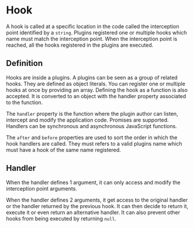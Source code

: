 
# Hook

A hook is called at a specific location in the code called the interception point identified by a `string`. Plugins registered one or multiple hooks which name must match the interception point. When the interception point is reached, all the hooks registered in the plugins are executed.

## Definition

Hooks are inside a plugins. A plugins can be seen as a group of related hooks. They are defined as object literals. You can register one or multiple hooks at once by providing an array. Defining the hook as a function is also accepted. It is converted to an object with the handler property associated to the function.

The `handler` property is the function where the plugin author can listen, intercept and modify the application code. Promises are supported. Handlers can be synchronous and asynchronous JavaScript functions.

The `after` and `before` properties are used to sort the order in which the hook handlers are called. They must refers to a valid plugins name which must have a hook of the same name registered.

## Handler

When the handler defines 1 argument, it can only access and modify the interception point arguments.

When the handler defines 2 arguments, it get access to the original handler or the handler returned by the previous hook. It can then decide to return it, execute it or even return an alternative handler. It can also prevent other hooks from being executed by returning `null`.

